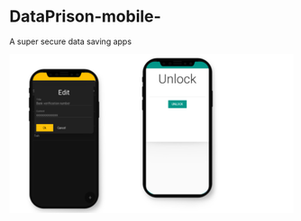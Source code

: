 # DataPrison-mobile-
A super secure data saving apps

<img src='images/genp_image_ultimate.png' align='center'/>
